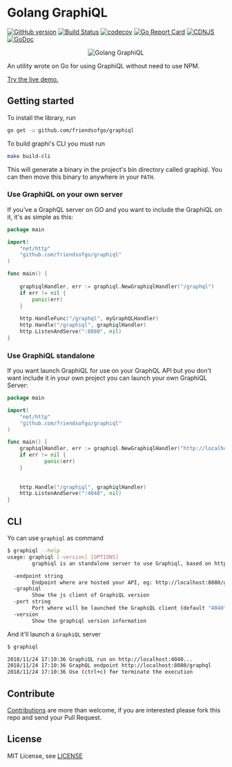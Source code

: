 # Golang GraphiQL
[![GitHub version](https://badge.fury.io/gh/friendsofgo%2Fgraphiql.svg)](https://badge.fury.io/gh/friendsofgo%2Fgraphiql)
[![Build Status](https://travis-ci.org/friendsofgo/graphiql.svg?branch=master)](https://travis-ci.org/friendsofgo/graphiql)
[![codecov](https://codecov.io/gh/aperezg/graphiql/branch/master/graph/badge.svg)](https://codecov.io/gh/aperezg/graphiql)
[![Go Report Card](https://goreportcard.com/badge/github.com/friendsofgo/graphiql)](https://goreportcard.com/report/github.com/friendsofgo/graphiql)
[![CDNJS](https://img.shields.io/cdnjs/v/graphiql.svg)](https://cdnjs.com/libraries/graphiql)
[![GoDoc](https://godoc.org/graphql.co/graphql?status.svg)](https://godoc.org/github.com/friendsofgo/graphiql)

<p align="center">
  <img src="http://bit.ly/2KtoxKP" alt="Golang GraphiQL"/>
</p>

An utility wrote on Go for using GraphiQL without need to use NPM.

[Try the live demo.](http://graphql.org/swapi-graphql)

## Getting started
To install the library, run

```bash
go get -u github.com/friendsofgo/graphiql
``` 

To build graphi's CLI you must run
```bash
make build-cli
```
This will generate a binary in the project's bin directory called graphiql. You can then move this binary to anywhere in your `PATH`.

### Use GraphiQL on your own server
If you've a GraphQL server on GO and you want to include the GraphiQL
on it, it's as simple as this:

```go
package main

import(
	"net/http"
	"github.com/friendsofgo/graphiql"
)

func main() {
	
	graphiqlHandler, err := graphiql.NewGraphiqlHandler("/graphql")
	if err != nil {
		panic(err)
	}
	
	http.HandleFunc("/graphql", myGraphQLHandler)
	http.Handle("/graphiql", graphiqlHandler)
	http.ListenAndServe(":8080", nil)
}
```

### Use GraphiQL standalone
If you want launch GraphiQL for use on your GraphQL API but you don't want
include it in your own project you can launch your own GraphiQL Server:

```go
package main

import(
	"net/http"
	"github.com/friendsofgo/graphiql"
)

func main() {
	graphiqlHandler, err := graphiql.NewGraphiqlHandler("http://localhost:8080/graphql")
	if err != nil {
    		panic(err)
	}
    	
	
	http.Handle("/graphiql", graphiqlHandler)
	http.ListenAndServe(":4040", nil)
}
```

## CLI
Yo can use `graphiql` as command
```bash
$ graphiql --help
usage: graphiql [-version] [OPTIONS]
        graphiql is an standalone server to use Graphiql, based on https://github.com/graphql/graphiql

  -endpoint string
        Endpoint where are hosted your API, eg: http://localhost:8080/graphql (default "http://localhost:8080/graphql")
  -graphiql
        Show the js client of GraphiQL version
  -port string
        Port where will be launched the GraphiQL client (default "4040")
  -version
        Show the graphiql version information
```

And it'll launch a `GraphiQL` server
```bash
$ graphiql

2018/11/24 17:10:36 GraphiQL run on http://localhost:4040...
2018/11/24 17:10:36 GraphQL endpoint http://localhost:8080/graphql
2018/11/24 17:10:36 Use (ctrl+c) for terminate the execution
```

## Contribute
[Contributions](https://github.com/friendsofgo/graphiql/issues?q=is%3Aissue+is%3Aopen) are more than welcome, if you are interested please fork this repo and send your Pull Request.

## License
MIT License, see [LICENSE](https://github.com/friendsofgo/graphiql/blob/master/LICENSE)